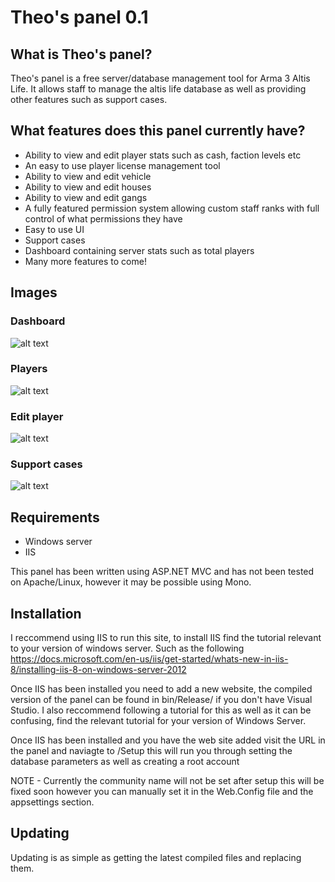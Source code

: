 # Theo's panel 0.1

## What is Theo's panel?

Theo's panel is a free server/database management tool for Arma 3 Altis Life. It allows staff to manage the altis life database as well as providing other features such as support cases.

## What features does this panel currently have?


* Ability to view and edit player stats such as cash, faction levels etc
* An easy to use player license management tool
* Ability to view and edit vehicle
* Ability to view and edit houses
* Ability to view and edit gangs
* A fully featured permission system allowing custom staff ranks with full control of what permissions they have
* Easy to use UI
* Support cases
* Dashboard containing server stats such as total players
* Many more features to come!

## Images

### Dashboard
![alt text](https://i.gyazo.com/0a041657ebf2067ec7430d26ed82932d.png)
### Players
![alt text](https://i.gyazo.com/f942c6a78f9043ba67a24fe8697cf572.png)
### Edit player
![alt text](https://i.gyazo.com/8979c613e52d95edd26448784b7b23b4.png)
### Support cases
![alt text](https://i.gyazo.com/77424bcf9f52826e2091d851ff28350d.png)

## Requirements

* Windows server
* IIS

This panel has been written using ASP.NET MVC and has not been tested on Apache/Linux, however it may be possible using Mono.

## Installation

I reccommend using IIS to run this site, to install IIS find the tutorial relevant to your version of windows server. Such as the following https://docs.microsoft.com/en-us/iis/get-started/whats-new-in-iis-8/installing-iis-8-on-windows-server-2012

Once IIS has been installed you need to add a new website, the compiled version of the panel can be found in bin/Release/ if you don't have Visual Studio. I also reccommend following a tutorial for this as well as it can be confusing, find the relevant tutorial for your version of Windows Server.

Once IIS has been installed and you have the web site added visit the URL in the panel and naviagte to /Setup this will run you through setting the database parameters as well as creating a root account

NOTE - Currently the community name will not be set after setup this will be fixed soon however you can manually set it in the Web.Config file and the appsettings section.
## Updating

Updating is as simple as getting the latest compiled files and replacing them.
